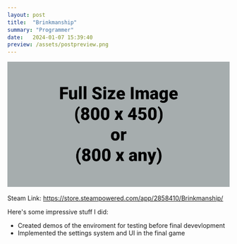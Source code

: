 ```yaml
---
layout: post
title:  "Brinkmanship"
summary: "Programmer"
date:   2024-01-07 15:39:40
preview: /assets/postpreview.png
---
```


![Picture 1](/assets/fullsize.png)

Steam Link: https://store.steampowered.com/app/2858410/Brinkmanship/

Here's some impressive stuff I did:
* Created demos of the enviroment for testing before final devevlopment
* Implemented the settings system and UI in the final game

